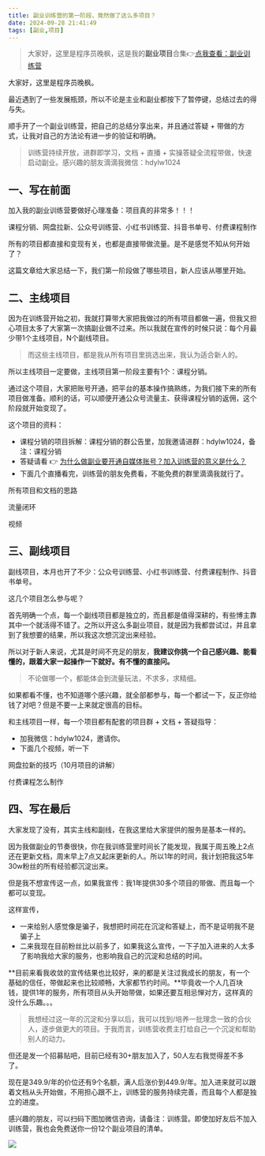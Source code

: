 ```yaml
---
title: 副业训练营的第一阶段，竟然做了这么多项目？
date: 2024-09-28 21:41:49
tags: [副业,项目]
---
```


> 大家好，这里是程序员晚枫，这是我的**副业项目**合集👉[点我查看：副业训练营](https://mp.weixin.qq.com/mp/appmsgalbum?__biz=Mzk0MjYzNTI3MQ==&action=getalbum&album_id=3342868959406227458&scene=173&subscene=227&sessionid=1718992067&enterid=1718992079&from_msgid=2247483924&from_itemidx=1&count=3&nolastread=1#wechat_redirect)

大家好，这里是程序员晚枫。

最近遇到了一些发展瓶颈，所以不论是主业和副业都按下了暂停键，总结过去的得与失。

顺手开了一个副业训练营，把自己的总结分享出来，并且通过答疑 + 带做的方式，让我对自己的方法论有进一步的验证和明确。

> 训练营持续开放，进群即学习，文档 + 直播 + 实操答疑全流程带做，快速启动副业。感兴趣的朋友滴滴我微信：hdylw1024

## 一、写在前面

加入我的副业训练营要做好心理准备：项目真的非常多！！！

课程分销、网盘拉新、公众号训练营、小红书训练营、抖音书单号、付费课程制作

所有的项目都直接和变现有关，也都是直接带做流量。是不是感觉不知从何开始了？

这篇文章给大家总结一下，我们第一阶段做了哪些项目，新人应该从哪里开始。

## 二、主线项目

因为在训练营开始之初，我就打算带大家把我做过的所有项目都做一遍，但我又担心项目太多了大家第一次搞副业做不过来。所以我就在宣传的时候只说：每个月最少带1个主线项目，N个副线项目。

> 而这些主线项目，都是我从所有项目里挑选出来，我认为适合新人的。

所以主线项目一定要做，主线项目第一阶段主要有1个：课程分销。

通过这个项目，大家把账号开通，把平台的基本操作搞熟练，为我们接下来的所有项目做准备。顺利的话，可以顺便开通公众号流量主、获得课程分销的返佣，这个阶段就开始变现了。

这个项目的资料：

- 课程分销的项目拆解：课程分销的群公告里，加我邀请进群：hdylw1024，备注：课程分销
- 答疑请看 👉 [为什么做副业要开通自媒体账号？加入训练营的意义是什么？](https://mp.weixin.qq.com/s/VLy8-N4TGaRMt04i39krXw)
- 下面几个直播看完，训练营的朋友免费看，不能免费的群里滴滴我就行了。

所有项目和文档的思路

流量闭环


视频

## 三、副线项目

副线项目，本月也开了不少：公众号训练营、小红书训练营、付费课程制作、抖音书单号。

这几个项目怎么参与呢？

首先明确一个点，每一个副线项目都是独立的，而且都是值得深耕的，有些博主靠其中一个就活得不错了。之所以开这么多副业项目，就是因为我都尝试过，并且拿到了我想要的结果，所以我这次想沉淀出来经验。

所以对于新人来说，尤其是时间不充足的朋友，**我建议你挑一个自己感兴趣、能看懂的，跟着大家一起操作一下就好。有不懂的直接问。**

> 不论做哪一个，都能体会到流量玩法，不求多，求精细。

如果都看不懂，也不知道哪个感兴趣，就全部都参与，每一个都试一下，反正你给钱了对吧？但是不要一上来就定很高的目标。

和主线项目一样，每一个项目都有配套的项目群 + 文档 + 答疑指导：

- 加我微信：hdylw1024，邀请你。
- 下面几个视频，听一下


网盘拉新的技巧（10月项目的讲解）

付费课程怎么制作

## 四、写在最后


大家发现了没有，其实主线和副线，在我这里给大家提供的服务是基本一样的。

因为我做副业的节奏很快，你在我训练营里时间长了能发现，我属于周五晚上2点还在更新文档，周末早上7点又起床更新的人。所以1年的时间，我计划把我这5年30w粉丝的所有经验都沉淀出来。

但是我不想宣传这一点，如果我宣传：我1年提供30多个项目的带做、而且每一个都可以变现。

这样宣传，
- 一来给别人感觉像是骗子，我想把时间花在沉淀和答疑上，而不是证明我不是骗子上
- 二来我现在目前粉丝比以前多了，如果我这么宣传，一下子加入进来的人太多了影响我给大家的服务，也影响我自己的沉淀和总结的时间。

**目前来看我收敛的宣传结果也比较好，来的都是关注过我成长的朋友，有一个基础的信任，带做起来也比较顺畅，大家都节约时间。**毕竟收一个人几百块钱，提供1年的服务，所有项目从头开始带做，如果还要互相忌惮对方，这样真的没什么乐趣。。。

> 我想经过这一年的沉淀和分享以后，我可以找到/培养一批理念一致的合伙人，逐步做更大的项目。于我而言，训练营收费主打给自己一个沉淀和帮助别人的动力。

但还是发一个招募贴吧，目前已经有30+朋友加入了，50人左右我觉得差不多了。

现在是349.9/年的价位还有9个名额，满人后涨价到449.9/年。加入进来就可以跟着文档从头开始做，不用担心跟不上，训练营的服务持续完善，而且每个人都是独立的进度。

感兴趣的朋友，可以扫码下图加微信咨询，请备注：训练营。即使加好友后不加入训练营，我也会免费送你一份12个副业项目的清单。

![](https://cos.python-office.com/wechat/wechat.jpg)


